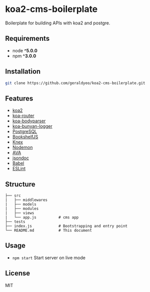 # koa2-cms-boilerplate

Boilerplate for building APIs with koa2 and postgre.

## Requirements

* node __^5.0.0__
* npm __^3.0.0__

## Installation

```bash
git clone https://github.com/geraldyeo/koa2-cms-boilerplate.git
```

## Features

* [koa2](https://github.com/koajs/koa/tree/v2.x)
* [koa-router](https://github.com/alexmingoia/koa-router)
* [koa-bodyparser](https://github.com/koajs/bodyparser)
* [koa-bunyan-logger](https://github.com/koajs/bunyan-logger)
* [PostgreSQL](http://www.postgresql.org/)
* [BookshelfJS](http://bookshelfjs.org/)
* [Knex](http://knexjs.org/)
* [Nodemon](http://nodemon.io/)
* [AVA](https://github.com/sindresorhus/ava)
* [jsondoc](http://apidocjs.com/)
* [Babel](https://github.com/babel/babel)
* [ESLint](http://eslint.org/)

## Structure
```
├── src
|	├── middlewares
|	├── models
|	├── modules
|	├── views
|	└── app.js			# cms app
├── tests
├── index.js			# Bootstrapping and entry point
└── README.md			# This document
```

## Usage

* `npm start` Start server on live mode

## License

MIT

